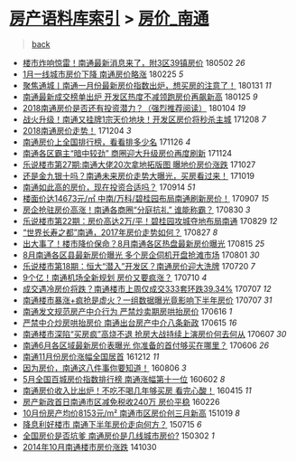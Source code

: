 [房产语料库索引](../../README.md)  > [房价_南通](房价_南通.md)
====
> [back](../README.md)

- [楼市炸响惊雷！南通最新消息来了，附3区39镇房价](http://jkwz.applinzi.com/ittc/7098506638854194192.html#%E6%A5%BC%E5%B8%82%E7%82%B8%E5%93%8D%E6%83%8A%E9%9B%B7%EF%BC%81%E5%8D%97%E9%80%9A%E6%9C%80%E6%96%B0%E6%B6%88%E6%81%AF%E6%9D%A5%E4%BA%86%EF%BC%8C%E9%99%843%E5%8C%BA39%E9%95%87%E6%88%BF%E4%BB%B7) 180502 *26* 
- [1月一线城市房价下降 南通房价略涨](http://jkwz.applinzi.com/ittc/7073972476671689744.html#1%E6%9C%88%E4%B8%80%E7%BA%BF%E5%9F%8E%E5%B8%82%E6%88%BF%E4%BB%B7%E4%B8%8B%E9%99%8D+%E5%8D%97%E9%80%9A%E6%88%BF%E4%BB%B7%E7%95%A5%E6%B6%A8) 180225 *5* 
- [聚焦通城丨南通一月份最新房价指数出炉，想买房的注意了！](http://jkwz.applinzi.com/ittc/7064778637427885067.html#%E8%81%9A%E7%84%A6%E9%80%9A%E5%9F%8E%E4%B8%A8%E5%8D%97%E9%80%9A%E4%B8%80%E6%9C%88%E4%BB%BD%E6%9C%80%E6%96%B0%E6%88%BF%E4%BB%B7%E6%8C%87%E6%95%B0%E5%87%BA%E7%82%89%EF%BC%8C%E6%83%B3%E4%B9%B0%E6%88%BF%E7%9A%84%E6%B3%A8%E6%84%8F%E4%BA%86%EF%BC%81) 180131 *11* 
- [南通最新成交榜单出炉 开发区热度不减领跑房价再飙新高](http://jkwz.applinzi.com/ittc/7062563151956935687.html#%E5%8D%97%E9%80%9A%E6%9C%80%E6%96%B0%E6%88%90%E4%BA%A4%E6%A6%9C%E5%8D%95%E5%87%BA%E7%82%89+%E5%BC%80%E5%8F%91%E5%8C%BA%E7%83%AD%E5%BA%A6%E4%B8%8D%E5%87%8F%E9%A2%86%E8%B7%91%E6%88%BF%E4%BB%B7%E5%86%8D%E9%A3%99%E6%96%B0%E9%AB%98) 180125 *9* 
- [2018南通房价是否还有投资潜力？（强烈推荐阅读）](http://jkwz.applinzi.com/ittc/7054777169715135498.html#2018%E5%8D%97%E9%80%9A%E6%88%BF%E4%BB%B7%E6%98%AF%E5%90%A6%E8%BF%98%E6%9C%89%E6%8A%95%E8%B5%84%E6%BD%9C%E5%8A%9B%EF%BC%9F%EF%BC%88%E5%BC%BA%E7%83%88%E6%8E%A8%E8%8D%90%E9%98%85%E8%AF%BB%EF%BC%89) 180104 *19* 
- [战火升级！南通又挂牌1宗天价地块！开发区房价将秒杀主城](http://jkwz.applinzi.com/ittc/7044739882151314448.html#%E6%88%98%E7%81%AB%E5%8D%87%E7%BA%A7%EF%BC%81%E5%8D%97%E9%80%9A%E5%8F%88%E6%8C%82%E7%89%8C1%E5%AE%97%E5%A4%A9%E4%BB%B7%E5%9C%B0%E5%9D%97%EF%BC%81%E5%BC%80%E5%8F%91%E5%8C%BA%E6%88%BF%E4%BB%B7%E5%B0%86%E7%A7%92%E6%9D%80%E4%B8%BB%E5%9F%8E) 171208 *7* 
- [2018南通房价走势！](http://jkwz.applinzi.com/ittc/7043265289490269201.html#2018%E5%8D%97%E9%80%9A%E6%88%BF%E4%BB%B7%E8%B5%B0%E5%8A%BF%EF%BC%81) 171204 *3* 
- [南通房价上全国排行榜，看看排多少名](http://jkwz.applinzi.com/ittc/7040289507058910225.html#%E5%8D%97%E9%80%9A%E6%88%BF%E4%BB%B7%E4%B8%8A%E5%85%A8%E5%9B%BD%E6%8E%92%E8%A1%8C%E6%A6%9C%EF%BC%8C%E7%9C%8B%E7%9C%8B%E6%8E%92%E5%A4%9A%E5%B0%91%E5%90%8D) 171126 *4* 
- [南通各区霸主“暗中较劲” 商圈迎大升级房价再度刷新](http://jkwz.applinzi.com/ittc/7039569544899724304.html#%E5%8D%97%E9%80%9A%E5%90%84%E5%8C%BA%E9%9C%B8%E4%B8%BB%E2%80%9C%E6%9A%97%E4%B8%AD%E8%BE%83%E5%8A%B2%E2%80%9D+%E5%95%86%E5%9C%88%E8%BF%8E%E5%A4%A7%E5%8D%87%E7%BA%A7%E6%88%BF%E4%BB%B7%E5%86%8D%E5%BA%A6%E5%88%B7%E6%96%B0) 171124  
- [乐说楼市第27期:南通大佬20次拿地拓版图 曝地价房价涨跌](http://jkwz.applinzi.com/ittc/7029125130599531537.html#%E4%B9%90%E8%AF%B4%E6%A5%BC%E5%B8%82%E7%AC%AC27%E6%9C%9F%3A%E5%8D%97%E9%80%9A%E5%A4%A7%E4%BD%AC20%E6%AC%A1%E6%8B%BF%E5%9C%B0%E6%8B%93%E7%89%88%E5%9B%BE+%E6%9B%9D%E5%9C%B0%E4%BB%B7%E6%88%BF%E4%BB%B7%E6%B6%A8%E8%B7%8C) 171027  
- [还是金九银十吗？南通未来房价走势大曝光，买房看过来！](http://jkwz.applinzi.com/ittc/7026175818747872272.html#%E8%BF%98%E6%98%AF%E9%87%91%E4%B9%9D%E9%93%B6%E5%8D%81%E5%90%97%EF%BC%9F%E5%8D%97%E9%80%9A%E6%9C%AA%E6%9D%A5%E6%88%BF%E4%BB%B7%E8%B5%B0%E5%8A%BF%E5%A4%A7%E6%9B%9D%E5%85%89%EF%BC%8C%E4%B9%B0%E6%88%BF%E7%9C%8B%E8%BF%87%E6%9D%A5%EF%BC%81) 171019  
- [南通如此高的房价，现在投资合适吗？](http://jkwz.applinzi.com/ittc/7013111254045164561.html#%E5%8D%97%E9%80%9A%E5%A6%82%E6%AD%A4%E9%AB%98%E7%9A%84%E6%88%BF%E4%BB%B7%EF%BC%8C%E7%8E%B0%E5%9C%A8%E6%8A%95%E8%B5%84%E5%90%88%E9%80%82%E5%90%97%EF%BC%9F) 170914 *51* 
- [楼面价达14673元/㎡ 中南/万科/碧桂园布局南通刷新房价！](http://jkwz.applinzi.com/ittc/7010609098956211216.html#%E6%A5%BC%E9%9D%A2%E4%BB%B7%E8%BE%BE14673%E5%85%83%2F%E3%8E%A1+%E4%B8%AD%E5%8D%97%2F%E4%B8%87%E7%A7%91%2F%E7%A2%A7%E6%A1%82%E5%9B%AD%E5%B8%83%E5%B1%80%E5%8D%97%E9%80%9A%E5%88%B7%E6%96%B0%E6%88%BF%E4%BB%B7%EF%BC%81) 170907 *15* 
- [房企抢驻房价高涨！南通各商圈“分庭抗礼” 谁能称霸？](http://jkwz.applinzi.com/ittc/7007626502236275729.html#%E6%88%BF%E4%BC%81%E6%8A%A2%E9%A9%BB%E6%88%BF%E4%BB%B7%E9%AB%98%E6%B6%A8%EF%BC%81%E5%8D%97%E9%80%9A%E5%90%84%E5%95%86%E5%9C%88%E2%80%9C%E5%88%86%E5%BA%AD%E6%8A%97%E7%A4%BC%E2%80%9D+%E8%B0%81%E8%83%BD%E7%A7%B0%E9%9C%B8%EF%BC%9F) 170830 *3* 
- [乐说楼市第22期：房价高达2万/平！碧桂园攻城夺地布局南通](http://jkwz.applinzi.com/ittc/7007233140131890193.html#%E4%B9%90%E8%AF%B4%E6%A5%BC%E5%B8%82%E7%AC%AC22%E6%9C%9F%EF%BC%9A%E6%88%BF%E4%BB%B7%E9%AB%98%E8%BE%BE2%E4%B8%87%2F%E5%B9%B3%EF%BC%81%E7%A2%A7%E6%A1%82%E5%9B%AD%E6%94%BB%E5%9F%8E%E5%A4%BA%E5%9C%B0%E5%B8%83%E5%B1%80%E5%8D%97%E9%80%9A) 170829 *12* 
- [“世界长寿之都”南通，2017年房价走势如何？](http://jkwz.applinzi.com/ittc/7006609638374769681.html#%E2%80%9C%E4%B8%96%E7%95%8C%E9%95%BF%E5%AF%BF%E4%B9%8B%E9%83%BD%E2%80%9D%E5%8D%97%E9%80%9A%EF%BC%8C2017%E5%B9%B4%E6%88%BF%E4%BB%B7%E8%B5%B0%E5%8A%BF%E5%A6%82%E4%BD%95%EF%BC%9F) 170827 *8* 
- [出大事了！楼市降价保命？8月南通各区热盘最新房价曝光](http://jkwz.applinzi.com/ittc/7002061215218795536.html#%E5%87%BA%E5%A4%A7%E4%BA%8B%E4%BA%86%EF%BC%81%E6%A5%BC%E5%B8%82%E9%99%8D%E4%BB%B7%E4%BF%9D%E5%91%BD%EF%BC%9F8%E6%9C%88%E5%8D%97%E9%80%9A%E5%90%84%E5%8C%BA%E7%83%AD%E7%9B%98%E6%9C%80%E6%96%B0%E6%88%BF%E4%BB%B7%E6%9B%9D%E5%85%89) 170815 *25* 
- [8月南通各区县最新房价曝光 多个房企伺机开盘抢滩市场](http://jkwz.applinzi.com/ittc/6996855761958093840.html#8%E6%9C%88%E5%8D%97%E9%80%9A%E5%90%84%E5%8C%BA%E5%8E%BF%E6%9C%80%E6%96%B0%E6%88%BF%E4%BB%B7%E6%9B%9D%E5%85%89+%E5%A4%9A%E4%B8%AA%E6%88%BF%E4%BC%81%E4%BC%BA%E6%9C%BA%E5%BC%80%E7%9B%98%E6%8A%A2%E6%BB%A9%E5%B8%82%E5%9C%BA) 170801 *30* 
- [乐说楼市第18期：恒大“潜入”开发区？南通房价迎大洗牌](http://jkwz.applinzi.com/ittc/6992391841709048849.html#%E4%B9%90%E8%AF%B4%E6%A5%BC%E5%B8%82%E7%AC%AC18%E6%9C%9F%EF%BC%9A%E6%81%92%E5%A4%A7%E2%80%9C%E6%BD%9C%E5%85%A5%E2%80%9D%E5%BC%80%E5%8F%91%E5%8C%BA%EF%BC%9F%E5%8D%97%E9%80%9A%E6%88%BF%E4%BB%B7%E8%BF%8E%E5%A4%A7%E6%B4%97%E7%89%8C) 170720 *7* 
- [9个亿！南通机场全新规划 房价又要疯涨？](http://jkwz.applinzi.com/ittc/6988687181466829840.html#9%E4%B8%AA%E4%BA%BF%EF%BC%81%E5%8D%97%E9%80%9A%E6%9C%BA%E5%9C%BA%E5%85%A8%E6%96%B0%E8%A7%84%E5%88%92+%E6%88%BF%E4%BB%B7%E5%8F%88%E8%A6%81%E7%96%AF%E6%B6%A8%EF%BC%9F) 170710 *4* 
- [成交遇冷房价将跌？南通楼市上周仅成交333套环跌39.34%](http://jkwz.applinzi.com/ittc/6987594191981773841.html#%E6%88%90%E4%BA%A4%E9%81%87%E5%86%B7%E6%88%BF%E4%BB%B7%E5%B0%86%E8%B7%8C%EF%BC%9F%E5%8D%97%E9%80%9A%E6%A5%BC%E5%B8%82%E4%B8%8A%E5%91%A8%E4%BB%85%E6%88%90%E4%BA%A4333%E5%A5%97%E7%8E%AF%E8%B7%8C39.34%25) 170707 *12* 
- [南通楼市暴涨+疯抢是虚火？一组数据曝光竟影响下半年房价](http://jkwz.applinzi.com/ittc/6987584009952298000.html#%E5%8D%97%E9%80%9A%E6%A5%BC%E5%B8%82%E6%9A%B4%E6%B6%A8%2B%E7%96%AF%E6%8A%A2%E6%98%AF%E8%99%9A%E7%81%AB%EF%BC%9F%E4%B8%80%E7%BB%84%E6%95%B0%E6%8D%AE%E6%9B%9D%E5%85%89%E7%AB%9F%E5%BD%B1%E5%93%8D%E4%B8%8B%E5%8D%8A%E5%B9%B4%E6%88%BF%E4%BB%B7) 170707 *31* 
- [南通发文规范房产中介行为 严禁炒卖期房哄抬房价](http://jkwz.applinzi.com/ittc/6979709666371044357.html#%E5%8D%97%E9%80%9A%E5%8F%91%E6%96%87%E8%A7%84%E8%8C%83%E6%88%BF%E4%BA%A7%E4%B8%AD%E4%BB%8B%E8%A1%8C%E4%B8%BA+%E4%B8%A5%E7%A6%81%E7%82%92%E5%8D%96%E6%9C%9F%E6%88%BF%E5%93%84%E6%8A%AC%E6%88%BF%E4%BB%B7) 170616 *1* 
- [严禁中介炒房哄抬房价 南通出台房产中介八条新政](http://jkwz.applinzi.com/ittc/6979485035869504517.html#%E4%B8%A5%E7%A6%81%E4%B8%AD%E4%BB%8B%E7%82%92%E6%88%BF%E5%93%84%E6%8A%AC%E6%88%BF%E4%BB%B7+%E5%8D%97%E9%80%9A%E5%87%BA%E5%8F%B0%E6%88%BF%E4%BA%A7%E4%B8%AD%E4%BB%8B%E5%85%AB%E6%9D%A1%E6%96%B0%E6%94%BF) 170615 *16* 
- [南通楼市深陷“买房疯”高烧不退 抢房大战持续上演房价何去何从](http://jkwz.applinzi.com/ittc/6976470583356163076.html#%E5%8D%97%E9%80%9A%E6%A5%BC%E5%B8%82%E6%B7%B1%E9%99%B7%E2%80%9C%E4%B9%B0%E6%88%BF%E7%96%AF%E2%80%9D%E9%AB%98%E7%83%A7%E4%B8%8D%E9%80%80+%E6%8A%A2%E6%88%BF%E5%A4%A7%E6%88%98%E6%8C%81%E7%BB%AD%E4%B8%8A%E6%BC%94%E6%88%BF%E4%BB%B7%E4%BD%95%E5%8E%BB%E4%BD%95%E4%BB%8E) 170607 *30* 
- [南通6月各区域最新房价表曝光 你准备的首付够买在哪里？](http://jkwz.applinzi.com/ittc/6976090219232101381.html#%E5%8D%97%E9%80%9A6%E6%9C%88%E5%90%84%E5%8C%BA%E5%9F%9F%E6%9C%80%E6%96%B0%E6%88%BF%E4%BB%B7%E8%A1%A8%E6%9B%9D%E5%85%89+%E4%BD%A0%E5%87%86%E5%A4%87%E7%9A%84%E9%A6%96%E4%BB%98%E5%A4%9F%E4%B9%B0%E5%9C%A8%E5%93%AA%E9%87%8C%EF%BC%9F) 170606 *26* 
- [南通11月份房价涨幅全国居首](http://jkwz.applinzi.com/ittc/6910679741723313156.html#%E5%8D%97%E9%80%9A11%E6%9C%88%E4%BB%BD%E6%88%BF%E4%BB%B7%E6%B6%A8%E5%B9%85%E5%85%A8%E5%9B%BD%E5%B1%85%E9%A6%96) 161212 *11* 
- [因为房价，南通这八件事你要知道！](http://jkwz.applinzi.com/ittc/6863314527432737797.html#%E5%9B%A0%E4%B8%BA%E6%88%BF%E4%BB%B7%EF%BC%8C%E5%8D%97%E9%80%9A%E8%BF%99%E5%85%AB%E4%BB%B6%E4%BA%8B%E4%BD%A0%E8%A6%81%E7%9F%A5%E9%81%93%EF%BC%81) 160806 *3* 
- [5月全国百城房价指数排行榜 南通涨幅第十一位](http://jkwz.applinzi.com/ittc/6839051579357135876.html#5%E6%9C%88%E5%85%A8%E5%9B%BD%E7%99%BE%E5%9F%8E%E6%88%BF%E4%BB%B7%E6%8C%87%E6%95%B0%E6%8E%92%E8%A1%8C%E6%A6%9C+%E5%8D%97%E9%80%9A%E6%B6%A8%E5%B9%85%E7%AC%AC%E5%8D%81%E4%B8%80%E4%BD%8D) 160602 *8* 
- [南通房价收入比出炉！不吃不喝几年够买房 看完心酸！](http://jkwz.applinzi.com/ittc/6821371937397670917.html#%E5%8D%97%E9%80%9A%E6%88%BF%E4%BB%B7%E6%94%B6%E5%85%A5%E6%AF%94%E5%87%BA%E7%82%89%EF%BC%81%E4%B8%8D%E5%90%83%E4%B8%8D%E5%96%9D%E5%87%A0%E5%B9%B4%E5%A4%9F%E4%B9%B0%E6%88%BF+%E7%9C%8B%E5%AE%8C%E5%BF%83%E9%85%B8%EF%BC%81) 160415 *11* 
- [房产新政首日南通市区减免税收240万 房价平稳](http://jkwz.applinzi.com/ittc/6803061892100654085.html#%E6%88%BF%E4%BA%A7%E6%96%B0%E6%94%BF%E9%A6%96%E6%97%A5%E5%8D%97%E9%80%9A%E5%B8%82%E5%8C%BA%E5%87%8F%E5%85%8D%E7%A8%8E%E6%94%B6240%E4%B8%87+%E6%88%BF%E4%BB%B7%E5%B9%B3%E7%A8%B3) 160226  
- [10月份房产均价8153元/m²  南通市区房价创三月新高](http://jkwz.applinzi.com/ittc/6754826187929076741.html#10%E6%9C%88%E4%BB%BD%E6%88%BF%E4%BA%A7%E5%9D%87%E4%BB%B78153%E5%85%83%2Fm%C2%B2++%E5%8D%97%E9%80%9A%E5%B8%82%E5%8C%BA%E6%88%BF%E4%BB%B7%E5%88%9B%E4%B8%89%E6%9C%88%E6%96%B0%E9%AB%98) 151019 *8* 
- [降息利好楼市 南通下半年房价走向何方？](http://jkwz.applinzi.com/ittc/547650614967855813.html#%E9%99%8D%E6%81%AF%E5%88%A9%E5%A5%BD%E6%A5%BC%E5%B8%82+%E5%8D%97%E9%80%9A%E4%B8%8B%E5%8D%8A%E5%B9%B4%E6%88%BF%E4%BB%B7%E8%B5%B0%E5%90%91%E4%BD%95%E6%96%B9%EF%BC%9F) 150715 *6* 
- [全国房价是否坑爹 南通房价是几线城市房价?](http://jkwz.applinzi.com/ittc/547650611393798061.html#%E5%85%A8%E5%9B%BD%E6%88%BF%E4%BB%B7%E6%98%AF%E5%90%A6%E5%9D%91%E7%88%B9+%E5%8D%97%E9%80%9A%E6%88%BF%E4%BB%B7%E6%98%AF%E5%87%A0%E7%BA%BF%E5%9F%8E%E5%B8%82%E6%88%BF%E4%BB%B7%3F) 150302 *1* 
- [2014年10月南通楼市房价涨跌](http://jkwz.applinzi.com/ittc/547650611376883497.html#2014%E5%B9%B410%E6%9C%88%E5%8D%97%E9%80%9A%E6%A5%BC%E5%B8%82%E6%88%BF%E4%BB%B7%E6%B6%A8%E8%B7%8C) 141030  
